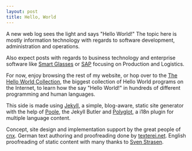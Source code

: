 ```yaml
---
layout: post
title: Hello, World
---
```


A new web log sees the light and says "Hello World!" The topic here is mostly information technology with regards to software development, administration and operations.

Also expect posts with regards to business technology and enterprise software like [Smart Glasses](https://www.google.com/glass/start/) or [SAP](http://www.sap.com/) focusing on Production and Logistics. 

For now, enjoy browsing the rest of my website, or hop over to the [The Hello World Collection](http://www.roesler-ac.de/wolfram/hello.htm), the biggest collection of Hello World programs on the Internet, to learn how the say "Hello World!" in hundreds of different programming and human languages.

This side is made using [Jekyll](http://jekyllrb.com/), a simple, blog-aware, static site generator with the help of [Poole](http://getpoole.com/), the Jekyll Butler and [Polyglot](http://untra.github.io/polyglot/), a i18n plugin for multiple language content.

Concept, site design and implementation support by the great people of [cnx](http://cnx.de/). German text authoring and proofreading done by [texterei.net](http://www.texterei.net/). English proofreading of static content with many thanks to [Sven Strasen](https://de.linkedin.com/in/pd-dr-sven-strasen-427a4b4a).
